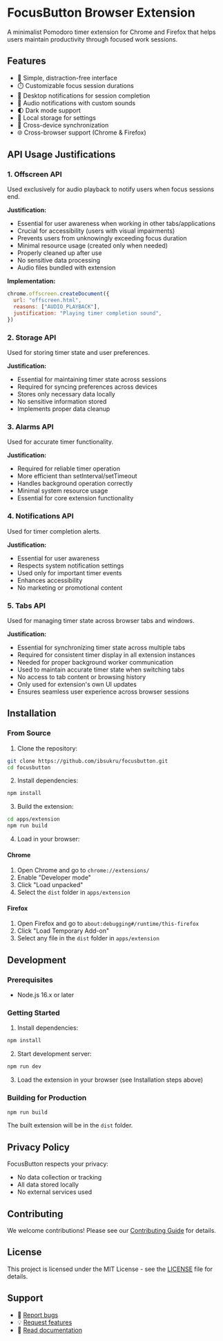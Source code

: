 # FocusButton Browser Extension

A minimalist Pomodoro timer extension for Chrome and Firefox that helps users maintain productivity through focused work sessions.

## Features

- 🎯 Simple, distraction-free interface
- ⏱️ Customizable focus session durations
- 🔔 Desktop notifications for session completion
- 🎵 Audio notifications with custom sounds
- 🌓 Dark mode support
- 💾 Local storage for settings
- 🔄 Cross-device synchronization
- 🌐 Cross-browser support (Chrome & Firefox)

## API Usage Justifications

### 1. Offscreen API

Used exclusively for audio playback to notify users when focus sessions end.

**Justification:**

- Essential for user awareness when working in other tabs/applications
- Crucial for accessibility (users with visual impairments)
- Prevents users from unknowingly exceeding focus duration
- Minimal resource usage (created only when needed)
- Properly cleaned up after use
- No sensitive data processing
- Audio files bundled with extension

**Implementation:**

```javascript
chrome.offscreen.createDocument({
  url: "offscreen.html",
  reasons: ["AUDIO_PLAYBACK"],
  justification: "Playing timer completion sound",
})
```

### 2. Storage API

Used for storing timer state and user preferences.

**Justification:**

- Essential for maintaining timer state across sessions
- Required for syncing preferences across devices
- Stores only necessary data locally
- No sensitive information stored
- Implements proper data cleanup

### 3. Alarms API

Used for accurate timer functionality.

**Justification:**

- Required for reliable timer operation
- More efficient than setInterval/setTimeout
- Handles background operation correctly
- Minimal system resource usage
- Essential for core extension functionality

### 4. Notifications API

Used for timer completion alerts.

**Justification:**

- Essential for user awareness
- Respects system notification settings
- Used only for important timer events
- Enhances accessibility
- No marketing or promotional content

### 5. Tabs API

Used for managing timer state across browser tabs and windows.

**Justification:**

- Essential for synchronizing timer state across multiple tabs
- Required for consistent timer display in all extension instances
- Needed for proper background worker communication
- Used to maintain accurate timer state when switching tabs
- No access to tab content or browsing history
- Only used for extension's own UI updates
- Ensures seamless user experience across browser sessions

## Installation

### From Source

1. Clone the repository:

```bash
git clone https://github.com/ibsukru/focusbutton.git
cd focusbutton
```

2. Install dependencies:

```bash
npm install
```

3. Build the extension:

```bash
cd apps/extension
npm run build
```

4. Load in your browser:

#### Chrome

1. Open Chrome and go to `chrome://extensions/`
2. Enable "Developer mode"
3. Click "Load unpacked"
4. Select the `dist` folder in `apps/extension`

#### Firefox

1. Open Firefox and go to `about:debugging#/runtime/this-firefox`
2. Click "Load Temporary Add-on"
3. Select any file in the `dist` folder in `apps/extension`

## Development

### Prerequisites

- Node.js 16.x or later

### Getting Started

1. Install dependencies:

```bash
npm install
```

2. Start development server:

```bash
npm run dev
```

3. Load the extension in your browser (see Installation steps above)

### Building for Production

```bash
npm run build
```

The built extension will be in the `dist` folder.

## Privacy Policy

FocusButton respects your privacy:

- No data collection or tracking
- All data stored locally
- No external services used

## Contributing

We welcome contributions! Please see our [Contributing Guide](../../CONTRIBUTING.md) for details.

## License

This project is licensed under the MIT License - see the [LICENSE](../../LICENSE) file for details.

## Support

- 🐛 [Report bugs](https://github.com/ibsukru/focusbutton/issues)
- 💡 [Request features](https://github.com/ibsukru/focusbutton/issues)
- 📖 [Read documentation](https://github.com/ibsukru/focusbutton/wiki)
